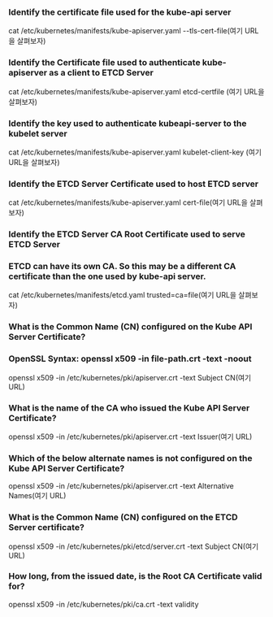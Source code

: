 ### Identify the certificate file used for the kube-api server
cat /etc/kubernetes/manifests/kube-apiserver.yaml
 --tls-cert-file(여기 URL을 살펴보자)

 ### Identify the Certificate file used to authenticate kube-apiserver as a client to ETCD Server
cat /etc/kubernetes/manifests/kube-apiserver.yaml
 etcd-certfile (여기 URL을 살펴보자)

### Identify the key used to authenticate kubeapi-server to the kubelet server
cat /etc/kubernetes/manifests/kube-apiserver.yaml
 kubelet-client-key (여기 URL을 살펴보자)

### Identify the ETCD Server Certificate used to host ETCD server
cat /etc/kubernetes/manifests/kube-apiserver.yaml
cert-file(여기 URL을 살펴보자)

### Identify the ETCD Server CA Root Certificate used to serve ETCD Server
### ETCD can have its own CA. So this may be a different CA certificate than the one used by kube-api server.
cat /etc/kubernetes/manifests/etcd.yaml 
trusted=ca=file(여기 URL을 살펴보자)

### What is the Common Name (CN) configured on the Kube API Server Certificate?
### OpenSSL Syntax: openssl x509 -in file-path.crt -text -noout
openssl x509 -in /etc/kubernetes/pki/apiserver.crt -text
Subject CN(여기 URL)

### What is the name of the CA who issued the Kube API Server Certificate?
openssl x509 -in /etc/kubernetes/pki/apiserver.crt -text
Issuer(여기 URL)

### Which of the below alternate names is not configured on the Kube API Server Certificate?
openssl x509 -in /etc/kubernetes/pki/apiserver.crt -text
Alternative Names(여기 URL)

### What is the Common Name (CN) configured on the ETCD Server certificate?
openssl x509 -in /etc/kubernetes/pki/etcd/server.crt -text
Subject CN(여기 URL)

### How long, from the issued date, is the Root CA Certificate valid for?
openssl x509 -in /etc/kubernetes/pki/ca.crt -text
validity 
